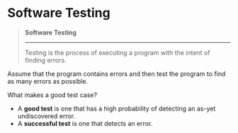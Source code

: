 # Software Testing

> **Software Testing**
> 
> ---
> 
> Testing is the process of executing a program with the intent of finding errors.

Assume that the program contains errors and then test the program to find as many errors as possible.

What makes a good test case?
  - A **good test** is one that has a high probability of detecting an as-yet undiscovered error.
  - A **successful test** is one that detects an error.